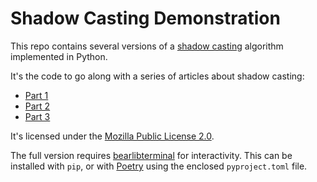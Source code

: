 # Shadow Casting Demonstration

This repo contains several versions of a
[shadow casting](http://www.roguebasin.com/index.php?title=Shadow_casting)
algorithm implemented in Python.

It's the code to go along with a series of articles about shadow casting:

- [Part 1](https://nathanielknight.ca/articles/shadowcasting_part1.html)
- [Part 2](https://nathanielknight.ca/articles/shadowcasting_part2.html)
- [Part 3](https://nathanielknight.ca/articles/shadowcasting_part3.html)

It's licensed under the [Mozilla Public License 2.0](https://www.mozilla.org/en-US/MPL/2.0/).

The full version requires [bearlibterminal](http://foo.wyrd.name/en:bearlibterminal) for
interactivity. This can be installed with `pip`, or with [Poetry](https://poetry.eustace.io/)
using the enclosed `pyproject.toml` file.